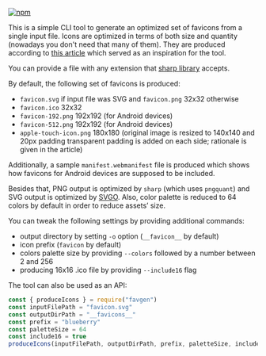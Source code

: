 [![npm](https://img.shields.io/npm/v/favgen?style=flat-square)](https://www.npmjs.com/package/favgen)

This is a simple CLI tool to generate an optimized set of favicons from a single input file. Icons are optimized in terms of both size and quantity (nowadays you don't need that many of them). They are produced according to [this article](https://evilmartians.com/chronicles/how-to-favicon-in-2021-six-files-that-fit-most-needs) which served as an inspiration for the tool.

You can provide a file with any extension that [sharp library](https://sharp.pixelplumbing.com/) accepts.

By default, the following set of favicons is produced:
- `favicon.svg` if input file was SVG and `favicon.png` 32x32 otherwise
- `favicon.ico` 32x32
- `favicon-192.png` 192x192 (for Android devices)
- `favicon-512.png` 192x192 (for Android devices)
- `apple-touch-icon.png` 180x180 (original image is resized to 140x140 and 20px padding transparent padding is added on each side; rationale is given in the article)

Additionally, a sample `manifest.webmanifest` file is produced which shows how favicons for Android devices are supposed to be included.

Besides that, PNG output is optimized by `sharp` (which uses `pngquant`) and SVG output is optimized by [SVGO](https://github.com/svg/svgo).
Also, color palette is reduced to 64 colors by default in order to reduce assets’ size.

You can tweak the following settings by providing additional commands:
- output directory by setting `-o` option (`__favicon__` by default)
- icon prefix (`favicon` by default)
- colors palette size by providing `--colors` followed by a number between 2 and 256
- producing 16x16 .ico file by providing `--include16` flag

The tool can also be used as an API:
```js
const { produceIcons } = require("favgen")
const inputFilePath = "favicon.svg"
const outputDirPath = "__favicons__"
const prefix = "blueberry"
const paletteSize = 64
const include16 = true
produceIcons(inputFilePath, outputDirPath, prefix, paletteSize, include16)
```
